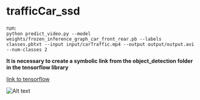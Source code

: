 # trafficCar_ssd
run:\
```python predict_video.py --model weights/frozen_inference_graph_car_front_rear.pb --labels classes.pbtxt --input input/carTraffic.mp4 --output output/output.avi --num-classes 2```

**It is necessary to create a symbolic link from the object_detection folder in the tensorflow library**

[link to tensorflow](https://cutt.ly/Zy40fW1)

![Alt text](readme/carTraffic.png?raw=true "Title")

